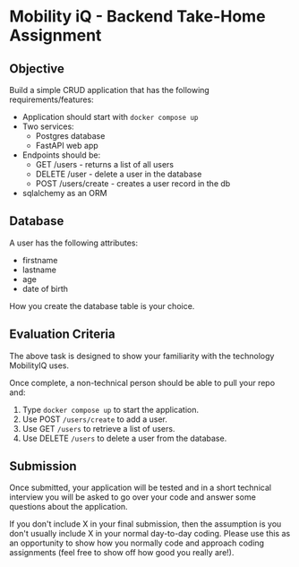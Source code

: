 # Mobility iQ - Backend Take-Home Assignment #

## Objective ##

Build a simple CRUD application that has the following requirements/features:

* Application should start with `docker compose up`
* Two services:
  * Postgres database
  * FastAPI web app
* Endpoints should be:
  * GET /users - returns a list of all users
  * DELETE /user - delete a user in the database
  * POST /users/create - creates a user record in the db
* sqlalchemy as an ORM

## Database ##

A user has the following attributes:

* firstname
* lastname
* age
* date of birth

How you create the database table is your choice.

## Evaluation Criteria ##
The above task is designed to show your familiarity with the technology MobilityIQ uses.

Once complete, a non-technical person should be able to pull your repo and:

1. Type `docker compose up` to start the application.
2. Use POST `/users/create` to add a user.
3. Use GET `/users` to retrieve a list of users.
4. Use DELETE `/users` to delete a user from the database.

## Submission ##
Once submitted, your application will be tested and in a short technical interview you will be asked to go over your 
code and answer some questions about the application.

If you don't include X in your final submission, then the assumption is you don't usually include X in your normal day-to-day coding. Please use this as an opportunity to show how you normally code and approach coding assignments (feel free to show off how good you really are!). 
